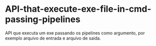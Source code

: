 # API-that-execute-exe-file-in-cmd-passing-pipelines
API que executa um exe passando os pipelines como argumento, por exemplo arquivo de entrada e arquivo de saida.
